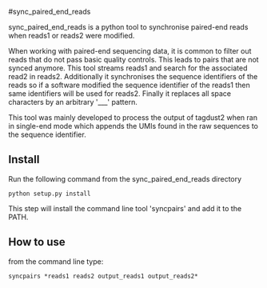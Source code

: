 #sync_paired_end_reads

sync_paired_end_reads is a python tool to synchronise paired-end reads when reads1 or reads2 were modified.

When working with paired-end sequencing data, it is common to filter out reads that do not pass basic quality controls.
This leads to pairs that are not synced anymore. This tool streams reads1 and search for the associated read2 in reads2.
Additionally  it synchronises the sequence identifiers of the reads so if a software modified the sequence identifier of
the reads1 then same identifiers will be used for reads2. Finally it replaces all space characters by an arbitrary '___' pattern. 

This tool was mainly developed to process the output of tagdust2 when ran in single-end mode 
which appends the UMIs found in the raw sequences to the sequence identifier. 
 
## Install

Run the following command from the sync_paired_end_reads directory

`python setup.py install`

This step will install the command line tool 'syncpairs' and add it to the PATH.

## How to use

from the command line type:

`syncpairs *reads1 reads2 output_reads1 output_reads2*`
 

